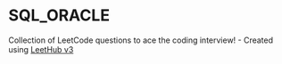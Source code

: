 # SQL_ORACLE
Collection of LeetCode questions to ace the coding interview! - Created using [LeetHub v3](https://github.com/raphaelheinz/LeetHub-3.0)
